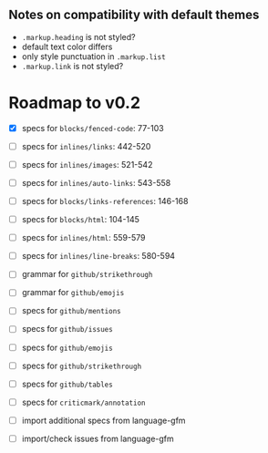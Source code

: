 ## Notes on compatibility with default themes

- `.markup.heading` is not styled?
- default text color differs
- only style punctuation in `.markup.list`
- `.markup.link` is not styled?

# Roadmap to v0.2

- [x] specs for `blocks/fenced-code`: 77-103
- [ ] specs for `inlines/links`: 442-520
- [ ] specs for `inlines/images`: 521-542
- [ ] specs for `inlines/auto-links`: 543-558
- [ ] specs for `blocks/links-references`: 146-168
- [ ] specs for `blocks/html`: 104-145
- [ ] specs for `inlines/html`: 559-579
- [ ] specs for `inlines/line-breaks`: 580-594

- [ ] grammar for `github/strikethrough`
- [ ] grammar for `github/emojis`
- [ ] specs for `github/mentions`
- [ ] specs for `github/issues`
- [ ] specs for `github/emojis`
- [ ] specs for `github/strikethrough`
- [ ] specs for `github/tables`
- [ ] specs for `criticmark/annotation`

- [ ] import additional specs from language-gfm
- [ ] import/check issues from language-gfm
